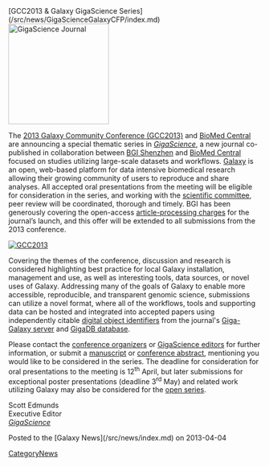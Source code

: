 <div class='newsItemHeader'>[GCC2013 & Galaxy GigaScience Series](/src/news/GigaScienceGalaxyCFP/index.md)</div>

<div class='right'><a href='http://www.gigasciencejournal.com/'><img src="/src/images/Logos/GigaScienceLogo250.png" alt="GigaScience Journal" width="200" /></a></div>

The [2013 Galaxy Community Conference (GCC2013)](/src/events/GCC2013/index.md) and [BioMed Central](http://www.biomedcentral.com/) are announcing a special thematic series in *[GigaScience](http://www.gigasciencejournal.com/)*, a new journal co-published in collaboration between [BGI Shenzhen](http://www.genomics.cn/en/index) and [BioMed Central](http://www.biomedcentral.com/) focused on studies utilizing large-scale datasets and workflows. [Galaxy](http://galaxyproject.org) is an open, web-based platform for data intensive biomedical research allowing their growing community of users to reproduce and share analyses. All accepted oral presentations from the meeting will be eligible for consideration in the series, and working with the [scientific committee](/src/events/GCC2013/Organizers/index.md#scientific_committee), peer review will be coordinated, thorough and timely. BGI has been generously covering the open-access [article-processing charges](http://www.gigasciencejournal.com/about/apcfaq) for the journal’s launch, and this offer will be extended to all submissions from the 2013 conference. 

<div class='left'><a href='/src/events/GCC2013/index.md'><img src="/src/images/Logos/GCC2013Logo200.png" alt="GCC2013"  /></a></div>

Covering the themes of the conference, discussion and research is considered highlighting best practice for local Galaxy installation, management and use, as well as interesting tools, data sources, or novel uses of Galaxy. Addressing many of the goals of Galaxy to enable more accessible, reproducible, and transparent genomic science, submissions can utilize a novel format, where all of the workflows, tools and supporting data can be hosted and integrated into accepted papers using independently citable [digital object identifiers](http://en.wikipedia.org/wiki/Digital_object_identifier) from the journal's [Giga-Galaxy server](http://gigagalaxy.net/) and [GigaDB database](http://gigadb.org/).

Please contact the [conference organizers](mailto:gcc2013-sci@galaxyproject.org) or [GigaScience editors](mailto:editorial@gigasciencejournal.com) for further information, or submit a [manuscript](http://www.gigasciencejournal.com/authors/instructions/research) or [conference abstract](/src/events/GCC2013/Abstracts/index.md), mentioning you would like to be considered in the series. The deadline for consideration for oral presentations to the meeting is 12<sup>th</sup> April, but later submissions for exceptional poster presentations (deadline 3<sup>rd</sup> May) and related work utilizing Galaxy may also be considered for the [open series](http://www.gigasciencejournal.com/series).

Scott Edmunds<br />
Executive Editor<br />
*[GigaScience](http://www.gigasciencejournal.com/)*


<div class='newsItemFooter'>Posted to the [Galaxy News](/src/news/index.md) on 2013-04-04</div>

[CategoryNews](/src/CategoryNews/index.md)
